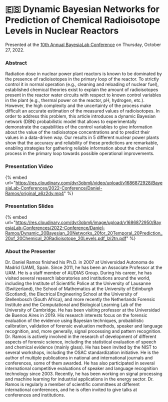 # 🇪🇸 Dynamic Bayesian Networks for Prediction of Chemical Radioisotope Levels in Nuclear Reactors

Presented at the [10th Annual BayesiaLab Conference](./) on Thursday, October 27, 2022.&#x20;

### Abstract&#x20;

Radiation dose in nuclear power plant reactors is known to be dominated by the presence of radioisotopes in the primary loop of the reactor. To strictly control it in normal operation (e.g., cleaning and reloading of nuclear fuel), established chemical theories exist to explain the amount of radioisotopes present in the reactor water circuits with respect to known control variables in the plant (e.g., thermal power on the reactor, pH, hydrogen, etc.). However, the high complexity and the uncertainty of the process make difficult an accurate estimation of the measured values of radioisotopes. In order to address this problem, this article introduces a dynamic Bayesian network (DBN) probabilistic model that allows to experimentally demonstrate the capabilities of the control variables to give information about the value of the radioisotope concentrations and to predict their values in a data-driven way. Our results in 5 different nuclear power plants show that the accuracy and reliability of these predictions are remarkable, enabling strategies for gathering reliable information about the chemical process in the primary loop towards possible operational improvements.

### Presentation Video

{% embed url="https://res.cloudinary.com/dvr3obmlj/video/upload/v1686872928/BayesiaLab-Conferences/2022-Conference/Daniel-Ramos/original_a6z2dy.mp4" %}

### Presentation Slides

{% embed url="https://res.cloudinary.com/dvr3obmlj/image/upload/v1686872950/BayesiaLab-Conferences/2022-Conference/Daniel-Ramos/Dynamic_20Bayesian_20Networks_20for_20Temporal_20Prediction_20of_20Chemical_20Radioisotope_20Levels.pdf_lzi2tn.pdf" %}

### About the Presenter&#x20;

Dr. Daniel Ramos finished his Ph.D. in 2007 at Universidad Autonoma de Madrid (UAM), Spain. Since 2011, he has been an Associate Professor at the UAM. He is a staff member of AUDIAS Group. During his career, he has visited several research laboratories and institutions around the world, including the Institute of Scientific Police at the University of Lausanne (Switzerland), the School of Mathematics at the University of Edinburgh (Scotland), the Electrical Engineering School at the University of Stellenbosch (South Africa), and more recently the Netherlands Forensic Institute and the Computational and Biological Learning Lab of the University of Cambridge. He has been visiting professor at the Universidad de Buenos Aires in 2019. His research interests focus on the forensic evaluation of the evidence using Bayesian techniques, probabilistic calibration, validation of forensic evaluation methods, speaker and language recognition, and, more generally, signal processing and pattern recognition. Dr. Ramos is actively involved in the research of development of different aspects of forensic science, including the statistical evaluation of speech and chemical evidence (mainly glass). He has been invited by the NIST to several workshops, including the OSAC standardization initiative. He is the author of multiple publications in national and international journals and conferences, some of them awarded. He has also participated in several international competitive evaluations of speaker and language recognition technology since 2003. Recently, he has been working on signal processing and machine learning for industrial applications in the energy sector. Dr. Ramos is regularly a member of scientific committees at different international conferences, and he is often invited to give talks at conferences and institutions.
